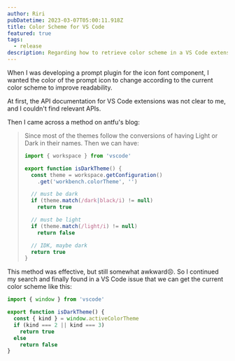 ```yaml
---
author: Riri
pubDatetime: 2023-03-07T05:00:11.918Z
title: Color Scheme for VS Code
featured: true
tags:
  - release
description: Regarding how to retrieve color scheme in a VS Code extension.
---
```


When I was developing a prompt plugin for the icon font component, I wanted the color of the prompt icon to change according to the current color scheme to improve readability.

At first, the API documentation for VS Code extensions was not clear to me, and I couldn't find relevant APIs.

Then I came across a method on antfu's blog:

> Since most of the themes follow the conversions of having Light or Dark in their names. Then we can have:
>
> ```js
> import { workspace } from 'vscode'
>
> export function isDarkTheme() {
>   const theme = workspace.getConfiguration()
>     .get('workbench.colorTheme', '')
>
>   // must be dark
>   if (theme.match(/dark|black/i) != null)
>     return true
>
>   // must be light
>   if (theme.match(/light/i) != null)
>     return false
>
>   // IDK, maybe dark
>   return true
> }
> ```

This method was effective, but still somewhat awkward😣. So I continued my search and finally found in a VS Code issue that we can get the current color scheme like this:

```js
import { window } from 'vscode'

export function isDarkTheme() {
  const { kind } = window.activeColorTheme
  if (kind === 2 || kind === 3)
    return true
  else
    return false
}
```

